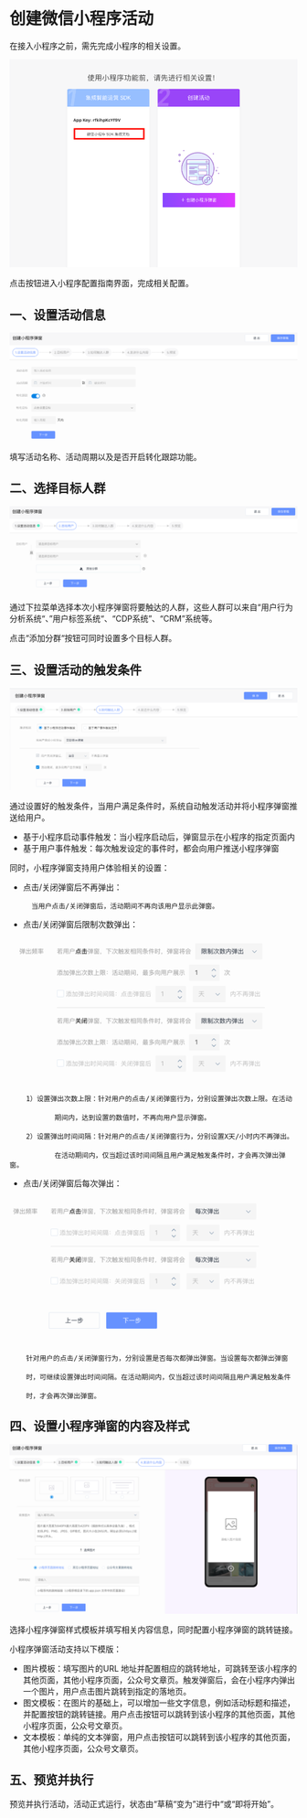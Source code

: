 # 创建微信小程序活动

在接入小程序之前，需先完成小程序的相关设置。

![设置小程序](<../../../.gitbook/assets/屏幕快照 2020-07-31 下午3.28.08 (1).png>)

点击按钮进入小程序配置指南界面，完成相关配置。

## 一、设置活动信息

![第一步：设置活动信息](<../../../.gitbook/assets/小程序 活动名称.png>)

填写活动名称、活动周期以及是否开启转化跟踪功能。

## 二、选择目标人群

![第二步：选择目标人群](<../../../.gitbook/assets/小程序 添加分群.png>)

通过下拉菜单选择本次小程序弹窗将要触达的人群，这些人群可以来自“用户行为分析系统“、”用户标签系统“、“CDP系统”、“CRM”系统等。

点击“添加分群“按钮可同时设置多个目标人群。

## 三、设置活动的触发条件

![第三步：设置活动的触发条件](../../../.gitbook/assets/触发条件.png)

通过设置好的触发条件，当用户满足条件时，系统自动触发活动并将小程序弹窗推送给用户。

* 基于小程序启动事件触发：当小程序启动后，弹窗显示在小程序的指定页面内
* 基于用户事件触发：每次触发设定的事件时，都会向用户推送小程序弹窗

同时，小程序弹窗支持用户体验相关的设置：

* 点击/关闭弹窗后不再弹出：

        当用户点击/关闭弹窗后，活动期间不再向该用户显示此弹窗。

* 点击/关闭弹窗后限制次数弹出：

![](<../../../.gitbook/assets/小程序 用户体验.png>)

        1）设置弹出次数上限：针对用户的点击/关闭弹窗行为，分别设置弹出次数上限。在活动

               期间内，达到设置的数值时，不再向用户显示弹窗。

        2）设置弹出时间间隔：针对用户的点击/关闭弹窗行为，分别设置X天/小时内不再弹出。

               在活动期间内，仅当超过该时间间隔且用户满足触发条件时，才会再次弹出弹窗。

* 点击/关闭弹窗后每次弹出：

![](<../../../.gitbook/assets/小程序 每次弹出.png>)

        针对用户的点击/关闭弹窗行为，分别设置是否每次都弹出弹窗。当设置每次都弹出弹窗 

        时，可继续设置弹出时间间隔。在活动期间内，仅当超过该时间间隔且用户满足触发条件

        时，才会再次弹出弹窗。

## 四、设置小程序弹窗的内容及样式

![](<../../../.gitbook/assets/小程序弹窗 内容设置.png>)

选择小程序弹窗样式模板并填写相关内容信息，同时配置小程序弹窗的跳转链接。

小程序弹窗活动支持以下模版：

* 图片模板：填写图片的URL 地址并配置相应的跳转地址，可跳转至该小程序的其他页面，其他小程序页面，公众号文章页。触发弹窗后，会在小程序内弹出一个图片，用户点击图片跳转到指定的落地页。
* 图文模板：在图片的基础上，可以增加一些文字信息，例如活动标题和描述，并配置按钮的跳转链接。用户点击按钮可以跳转到该小程序的其他页面，其他小程序页面，公众号文章页。
* 文本模板：单纯的文本弹窗，用户点击按钮可以跳转到该小程序的其他页面，其他小程序页面，公众号文章页。



## 五、预览并执行

预览并执行活动，活动正式运行，状态由“草稿“变为”进行中“或“即将开始”。
